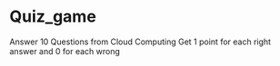 # Quiz_game
Answer 10 Questions from Cloud Computing
Get 1 point for each right answer and 0 for each wrong
